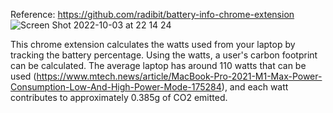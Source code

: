 Reference: https://github.com/radibit/battery-info-chrome-extension
![Screen Shot 2022-10-03 at 22 14 24](https://user-images.githubusercontent.com/71115970/193733065-b719ad02-cf91-4977-a40a-fc8b1b5ccd75.png)


This chrome extension calculates the watts used from your laptop by tracking the battery percentage. Using the watts, a user's carbon footprint can be calculated. The average laptop has around 110 watts that can be used (https://www.mtech.news/article/MacBook-Pro-2021-M1-Max-Power-Consumption-Low-And-High-Power-Mode-175284), and each watt contributes to approximately 0.385g of CO2 emitted. 
